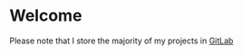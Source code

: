 # Welcome

Please note that I store the majority of my projects in [GitLab](https://gitlab.com/peterkevans)

